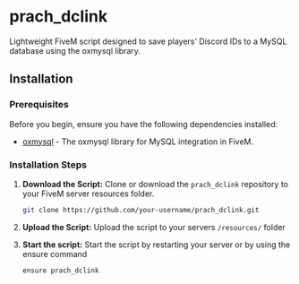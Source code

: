 # prach_dclink

Lightweight FiveM script designed to save players' Discord IDs to a MySQL database using the oxmysql library.

## Installation

### Prerequisites

Before you begin, ensure you have the following dependencies installed:

- [oxmysql](https://github.com/overextended/oxmysql) - The oxmysql library for MySQL integration in FiveM.

### Installation Steps

1. **Download the Script:**
   Clone or download the `prach_dclink` repository to your FiveM server resources folder.

   ```bash
   git clone https://github.com/your-username/prach_dclink.git

2. **Upload the Script:**
   Upload the script to your servers `/resources/` folder

3. **Start the script:**
   Start the script by restarting your server or by using the ensure command
   ```bash
   ensure prach_dclink
